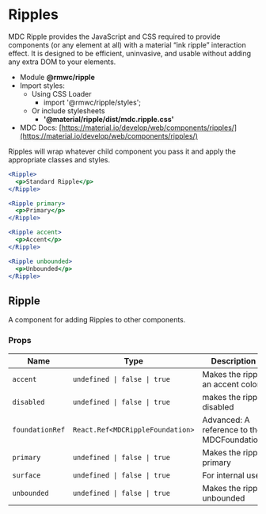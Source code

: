 # Ripples

MDC Ripple provides the JavaScript and CSS required to provide components (or any element at all) with a material “ink ripple” interaction effect. It is designed to be efficient, uninvasive, and usable without adding any extra DOM to your elements.

- Module **@rmwc/ripple**
- Import styles:
  - Using CSS Loader
    - import '@rmwc/ripple/styles';
  - Or include stylesheets
    - **'@material/ripple/dist/mdc.ripple.css'**
- MDC Docs: [https://material.io/develop/web/components/ripples/](https://material.io/develop/web/components/ripples/)

Ripples will wrap whatever child component you pass it and apply the appropriate classes and styles.

```jsx
<Ripple>
  <p>Standard Ripple</p>
</Ripple>
```

```jsx
<Ripple primary>
  <p>Primary</p>
</Ripple>
```

```jsx
<Ripple accent>
  <p>Accent</p>
</Ripple>
```

```jsx
<Ripple unbounded>
  <p>Unbounded</p>
</Ripple>
```

## Ripple

A component for adding Ripples to other components.

### Props

| Name            | Type                             | Description                                 |
| --------------- | -------------------------------- | ------------------------------------------- |
| `accent`        | `undefined \| false \| true`     | Makes the ripple an accent color            |
| `disabled`      | `undefined \| false \| true`     | makes the ripple disabled                   |
| `foundationRef` | `React.Ref<MDCRippleFoundation>` | Advanced: A reference to the MDCFoundation. |
| `primary`       | `undefined \| false \| true`     | Makes the ripple primary                    |
| `surface`       | `undefined \| false \| true`     | For internal use                            |
| `unbounded`     | `undefined \| false \| true`     | Makes the ripple unbounded                  |
